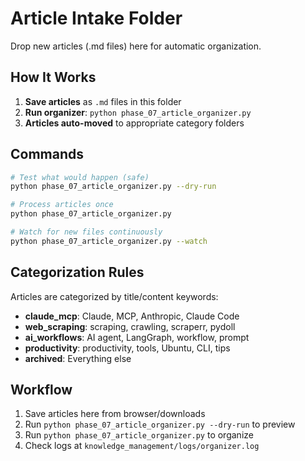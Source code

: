 # Article Intake Folder

Drop new articles (.md files) here for automatic organization.

## How It Works

1. **Save articles** as `.md` files in this folder
2. **Run organizer**: `python phase_07_article_organizer.py`
3. **Articles auto-moved** to appropriate category folders

## Commands

```bash
# Test what would happen (safe)
python phase_07_article_organizer.py --dry-run

# Process articles once
python phase_07_article_organizer.py

# Watch for new files continuously
python phase_07_article_organizer.py --watch
```

## Categorization Rules

Articles are categorized by title/content keywords:
- **claude_mcp**: Claude, MCP, Anthropic, Claude Code
- **web_scraping**: scraping, crawling, scraperr, pydoll
- **ai_workflows**: AI agent, LangGraph, workflow, prompt
- **productivity**: productivity, tools, Ubuntu, CLI, tips
- **archived**: Everything else

## Workflow

1. Save articles here from browser/downloads
2. Run `python phase_07_article_organizer.py --dry-run` to preview
3. Run `python phase_07_article_organizer.py` to organize
4. Check logs at `knowledge_management/logs/organizer.log`
